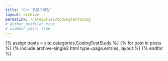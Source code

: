 ```yaml
---
title: "C++ 프로그래밍"
layout: archive
permalink: /categories/CodingTestStudy
# author_profile: true
# sidebar_main: true
---
```



{% assign posts = site.categories.CodingTestStudy %}
{% for post in posts %} {% include archive-single2.html type=page.entries_layout %} {% endfor %}